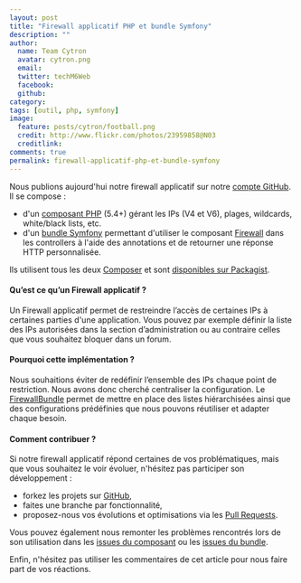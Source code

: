 ```yaml
---
layout: post
title: "Firewall applicatif PHP et bundle Symfony"
description: ""
author:
  name: Team Cytron
  avatar: cytron.png
  email:
  twitter: techM6Web
  facebook:
  github:
category:
tags: [outil, php, symfony]
image:
  feature: posts/cytron/football.png
  credit: http://www.flickr.com/photos/23959858@N03
  creditlink:
comments: true
permalink: firewall-applicatif-php-et-bundle-symfony
---
```


Nous publions aujourd'hui notre firewall applicatif sur notre [compte GitHub](https://github.com/M6Web). Il se compose :

- d'un [composant PHP](https://github.com/M6Web/Firewall) (5.4+) gérant les IPs (V4 et V6), plages, wildcards, white/black lists, etc.
- d'un [bundle Symfony](https://github.com/M6Web/FirewallBundle) permettant d'utiliser le composant [Firewall](https://github.com/M6Web/Firewall) dans les controllers à l'aide des annotations et de retourner une réponse HTTP personnalisée.

Ils utilisent tous les deux [Composer](http://getcomposer.org/) et sont [disponibles sur Packagist](https://packagist.org/packages/m6web/).

#### Qu’est ce qu’un Firewall applicatif ?

Un Firewall applicatif permet de restreindre l’accès de certaines IPs à certaines parties d'une application. Vous pouvez par exemple définir la liste des IPs autorisées dans la section d’administration ou au contraire celles que vous souhaitez bloquer dans un forum.

#### Pourquoi cette implémentation ?

Nous souhaitions éviter de redéfinir l’ensemble des IPs chaque point de restriction. Nous avons donc cherché centraliser la configuration. Le [FirewallBundle](https://github.com/M6Web/FirewallBundle) permet de mettre en place des listes hiérarchisées ainsi que des configurations prédéfinies que nous pouvons réutiliser et adapter chaque besoin.

#### Comment contribuer ?

Si notre firewall applicatif répond certaines de vos problématiques, mais que vous souhaitez le voir évoluer, n'hésitez pas participer son développement :

- forkez les projets sur [GitHub](https://github.com/m6web),
- faites une branche par fonctionnalité,
- proposez-nous vos évolutions et optimisations via les [Pull Requests](https://github.com/blog/712-pull-requests-2-0).

Vous pouvez également nous remonter les problèmes rencontrés lors de son utilisation dans les [issues du composant](https://github.com/M6Web/Firewall/issues) ou les [issues du bundle](https://github.com/M6Web/FirewallBundle/issues).

Enfin, n'hésitez pas utiliser les commentaires de cet article pour nous faire part de vos réactions.